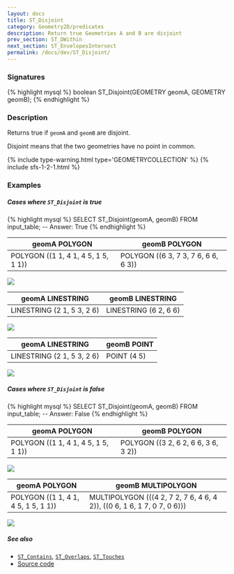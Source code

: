 ```yaml
---
layout: docs
title: ST_Disjoint
category: Geometry2D/predicates
description: Return true Geometries A and B are disjoint
prev_section: ST_DWithin
next_section: ST_EnvelopesIntersect
permalink: /docs/dev/ST_Disjoint/
---
```


### Signatures

{% highlight mysql %}
boolean ST_Disjoint(GEOMETRY geomA, GEOMETRY geomB);
{% endhighlight %}

### Description

Returns true if `geomA` and `geomB` are disjoint.

Disjoint means that the two geometries have no point in common.

{% include type-warning.html type='GEOMETRYCOLLECTION' %}
{% include sfs-1-2-1.html %}

### Examples

##### Cases where `ST_Disjoint` is true
 
{% highlight mysql %}
SELECT ST_Disjoint(geomA, geomB) FROM input_table;
-- Answer:    True
{% endhighlight %}

| geomA POLYGON                       | geomB POLYGON                       |
|-------------------------------------|-------------------------------------|
| POLYGON ((1 1, 4 1, 4 5, 1 5, 1 1)) | POLYGON ((6 3, 7 3, 7 6, 6 6, 6 3)) |

<img class="displayed" src="../ST_Disjoint_1.png"/>

| geomA LINESTRING           | geomB LINESTRING      |
|----------------------------|-----------------------|
| LINESTRING (2 1, 5 3, 2 6) | LINESTRING (6 2, 6 6) |

<img class="displayed" src="../ST_Disjoint_2.png"/>

| geomA LINESTRING           | geomB POINT |
|----------------------------|-------------|
| LINESTRING (2 1, 5 3, 2 6) | POINT (4 5) |

<img class="displayed" src="../ST_Disjoint_3.png"/>

##### Cases where `ST_Disjoint` is false
 
{% highlight mysql %}
SELECT ST_Disjoint(geomA, geomB) FROM input_table;
-- Answer:    False
{% endhighlight %}

| geomA POLYGON                       | geomB POLYGON                       |
|-------------------------------------|-------------------------------------|
| POLYGON ((1 1, 4 1, 4 5, 1 5, 1 1)) | POLYGON ((3 2, 6 2, 6 6, 3 6, 3 2)) |

<img class="displayed" src="../ST_Disjoint_4.png"/>

| geomA POLYGON                       | geomB MULTIPOLYGON                                                      |
|-------------------------------------|-------------------------------------------------------------------------|
| POLYGON ((1 1, 4 1, 4 5, 1 5, 1 1)) | MULTIPOLYGON (((4 2, 7 2, 7 6, 4 6, 4 2)), ((0 6, 1 6, 1 7, 0 7, 0 6))) |

<img class="displayed" src="../ST_Disjoint_5.png"/>

##### See also

* [`ST_Contains`](../ST_Contains), [`ST_Overlaps`](../ST_Overlaps), [`ST_Touches`](../ST_Touches)
* <a href="https://github.com/irstv/H2GIS/blob/master/h2spatial/src/main/java/org/h2gis/h2spatial/internal/function/spatial/predicates/ST_Disjoint.java" target="_blank">Source code</a>
